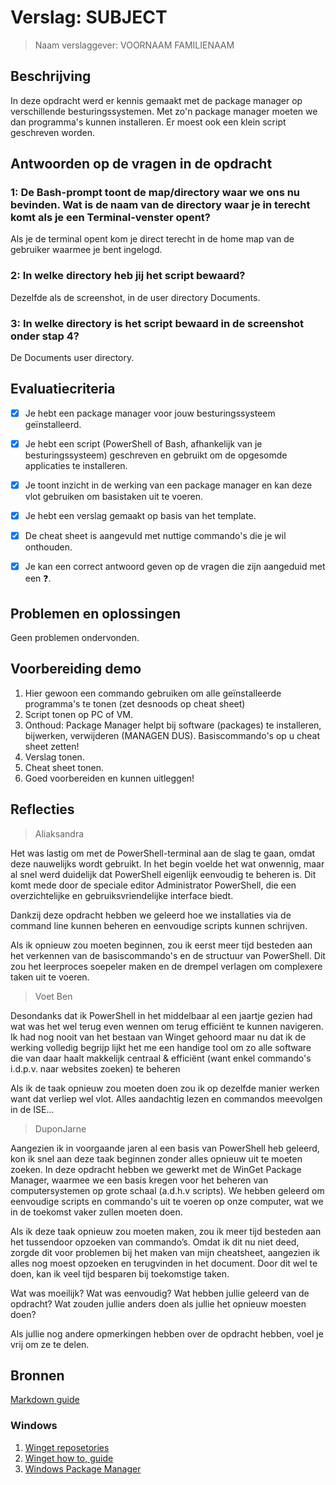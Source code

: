 # Verslag: SUBJECT

> Naam verslaggever: VOORNAAM FAMILIENAAM

## Beschrijving

In deze opdracht werd er kennis gemaakt met de package manager op verschillende besturingssystemen. Met zo'n package manager moeten we dan programma's kunnen installeren. Er moest ook een klein script geschreven worden.

## Antwoorden op de vragen in de opdracht


### 1: De Bash-prompt toont de map/directory waar we ons nu bevinden. Wat is de naam van de directory waar je in terecht komt als je een Terminal-venster opent?
Als je de terminal opent kom je direct terecht in de home map van de gebruiker waarmee je bent ingelogd.

### 2: In welke directory heb jij het script bewaard?
Dezelfde als de screenshot, in de user directory Documents.

### 3: In welke directory is het script bewaard in de screenshot onder stap 4?
De Documents user directory.

## Evaluatiecriteria

- [x] Je hebt een package manager voor jouw besturingssysteem geïnstalleerd.
- [x] Je hebt een script (PowerShell of Bash, afhankelijk van je besturingssysteem) geschreven en gebruikt om de opgesomde applicaties te installeren.
- [x] Je toont inzicht in de werking van een package manager en kan deze vlot gebruiken om basistaken uit te voeren.
- [x] Je hebt een verslag gemaakt op basis van het template.
- [x] De cheat sheet is aangevuld met nuttige commando's die je wil onthouden.
- [x] Je kan een correct antwoord geven op de vragen die zijn aangeduid met een ❓.


## Problemen en oplossingen

Geen problemen ondervonden.

## Voorbereiding demo

1) Hier gewoon een commando gebruiken om alle geïnstalleerde programma's te tonen (zet desnoods op cheat sheet)
2) Script tonen op PC of VM.
3) Onthoud: Package Manager helpt bij software (packages) te installeren, bijwerken, verwijderen (MANAGEN DUS). Basiscommando's op u cheat sheet zetten!
4) Verslag tonen.
5) Cheat sheet tonen.
6) Goed voorbereiden en kunnen uitleggen!

## Reflecties
> Aliaksandra

Het was lastig om met de PowerShell-terminal aan de slag te gaan, omdat deze nauwelijks wordt gebruikt. In het begin voelde het wat onwennig, maar al snel werd duidelijk dat PowerShell eigenlijk eenvoudig te beheren is. Dit komt mede door de speciale editor Administrator PowerShell, die een overzichtelijke en gebruiksvriendelijke interface biedt.

Dankzij deze opdracht hebben we geleerd hoe we installaties via de command line kunnen beheren en eenvoudige scripts kunnen schrijven. 

Als ik opnieuw zou moeten beginnen, zou ik eerst meer tijd besteden aan het verkennen van de basiscommando's en de structuur van PowerShell. Dit zou het leerproces soepeler maken en de drempel verlagen om complexere taken uit te voeren.

> Voet Ben

Desondanks dat ik PowerShell in het middelbaar al een jaartje gezien had wat was het wel terug even wennen om terug efficiënt te kunnen navigeren. Ik had nog nooit van het bestaan van Winget gehoord maar nu dat ik de werking volledig begrijp lijkt het me een handige tool om zo alle software die van daar haalt makkelijk centraal & efficiënt (want enkel commando's i.d.p.v. naar websites zoeken) te beheren 

Als ik de taak opnieuw zou moeten doen zou ik op dezelfde manier werken want dat verliep wel vlot. Alles aandachtig lezen en commandos meevolgen in de ISE...

> DuponJarne

Aangezien ik in voorgaande jaren al een basis van PowerShell heb geleerd, kon ik snel aan deze taak beginnen zonder alles opnieuw uit te moeten zoeken. In deze opdracht hebben we gewerkt met de WinGet Package Manager, waarmee we een basis kregen voor het beheren van computersystemen op grote schaal (a.d.h.v scripts). We hebben geleerd om eenvoudige scripts en commando's uit te voeren op onze computer, wat we in de toekomst vaker zullen moeten doen.

Als ik deze taak opnieuw zou moeten maken, zou ik meer tijd besteden aan het tussendoor opzoeken van commando’s. Omdat ik dit nu niet deed, zorgde dit voor problemen bij het maken van mijn cheatsheet, aangezien ik alles nog moest opzoeken en terugvinden in het document. Door dit wel te doen, kan ik veel tijd besparen bij toekomstige taken.


Wat was moeilijk? Wat was eenvoudig? Wat hebben jullie geleerd van de opdracht? Wat zouden jullie anders doen als jullie het opnieuw moesten doen?

Als jullie nog andere opmerkingen hebben over de opdracht hebben, voel je vrij om ze te delen.

## Bronnen
[Markdown guide](https://www.markdownguide.org/basic-syntax/)

### Windows

1. [Winget reposetories](https://winget.run)
2. [Winget how to, guide](https://www.petergirnus.com/blog/how-to-use-windows-package-manager-winget)
3. [Windows Package Manager](https://learn.microsoft.com/en-us/windows/package-manager/)




